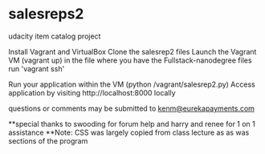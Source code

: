 # salesreps2
udacity item catalog project

Install Vagrant and VirtualBox
Clone the salesrep2 files
Launch the Vagrant VM (vagrant up) in the file where you have the Fullstack-nanodegree files
run 'vagrant ssh'

Run your application within the VM (python /vagrant/salesrep2.py)
Access application by visiting http://localhost:8000 locally

questions or comments may be submitted to kenm@eurekapayments.com


**special thanks to swooding for forum help and harry and renee for 1 on 1 assistance
**Note:  CSS was largely copied from class lecture as as was sections of the program
